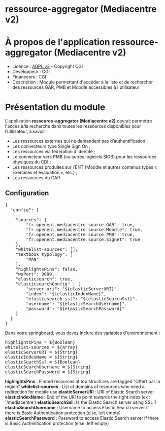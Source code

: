 # ressource-aggregator (Mediacentre v2)

# À propos de l'application ressource-aggregator (Mediacentre v2)
* Licence : [AGPL v3](http://www.gnu.org/licenses/agpl.txt) - Copyright CGI
* Développeur : CGI
* Financeurs : CGI
* Description : Module permettant d'accéder à la liste et de rechercher des ressources GAR, PMB et Moodle accessibles à l'utilisateur

# Présentation du module

L'application **ressource-aggregator (Mediacentre v2)** devrait permettre l'accès à/la recherche dans toutes les ressources disponibles pour l’utilisateur, à savoir :
 - Les ressources externes qui ne demandent pas d’authentification ;
 - Les connecteurs type Single Sign On ;
 - Les ressources via fédération d’identité ;
 - Le connecteur vers PMB (ou autres logiciels SIGB) pour les ressources physiques du CDI ;
 - Les ressources produites sur l’ENT (Moodle et autres contenus types « Exercices et évaluation », etc.) ;
 - Les ressources du GAR.

## Configuration
<pre>
{
  "config": {
   ...
    "sources": {
        "fr.openent.mediacentre.source.GAR": true,
        "fr.openent.mediacentre.source.Moodle": true,
        "fr.openent.mediacentre.source.PMB": true,
        "fr.openent.mediacentre.source.Signet": true
    },
    "whitelist-sources": [],
    "textbook_typology": [
        "MAN"
    ],
    "highlightsPins": false,
    "wsPort": 3000,
    "elasticsearch": true,
    "elasticsearchConfig" : {
        "server-uri": "${elasticServerURI}",
        "index": "${elasticIndexName}",
        "elasticsearch-ssl": "${elasticSearchSsl}",
        "username": "${elasticSearchUsername}",
        "password": "${elasticSearchPassword}"
    }
  }
}
</pre>

Dans votre springboard, vous devez inclure des variables d'environnement :

<pre>
highlightsPins = ${Boolean}
whitelist-sources = ${Array}
elasticServerURI = ${String}
elasticIndexName = ${String}
elasticSearchSsl = ${Boolean}
elasticSearchUsername = ${String}
elasticSearchPassword = ${String}
</pre>

**highlightsPins** : Pinned resources at top structures are tagged "Offert par la région"
**whitelist-sources** : List of domains of resources who need a redirection for mobile use
**elasticServerURI** : URI of Elastic Search server
**elasticIndexName** : End of the URI to point towards the right index (ex : '/mediacentre')
**elasticSearchSsl** : Is the Elastic Search server using SSL ?
**elasticSearchUsername** : Username to access Elastic Search server if there is Basic Authentication protection (else, left empty)
**elasticSearchPassword** : Password to access Elastic Search server if there is Basic Authentication protection (else, left empty)

